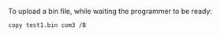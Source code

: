 
To upload a bin file, while waiting the programmer to be ready:

````
copy test1.bin com3 /B
````

